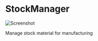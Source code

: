 # StockManager

![Screenshot](https://imgur.com/a/RCx5K9x)

Manage stock material for manufacturing
